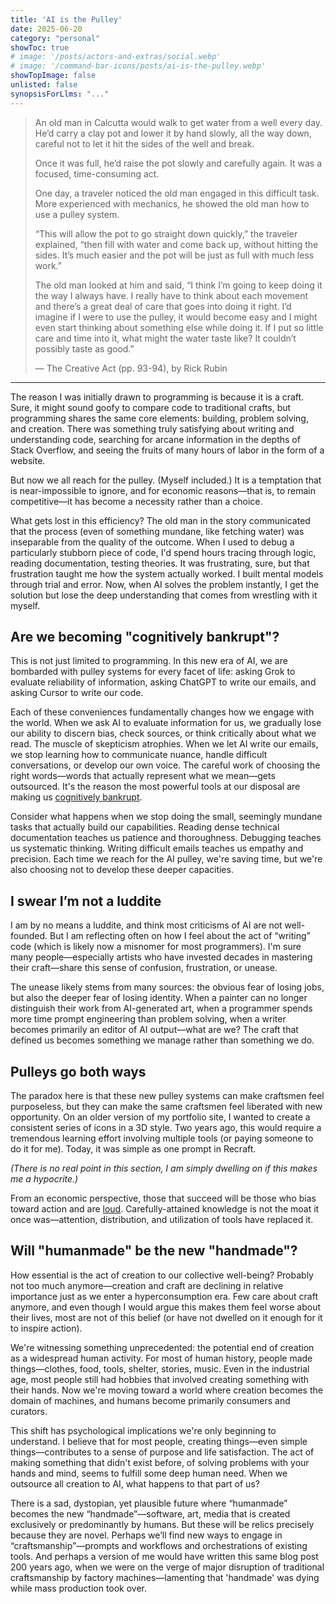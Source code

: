 ```yaml
---
title: 'AI is the Pulley' 
date: 2025-06-20
category: "personal"
showToc: true
# image: '/posts/actors-and-extras/social.webp'
# image: '/command-bar-icons/posts/ai-is-the-pulley.webp'
showTopImage: false
unlisted: false
synopsisForLlms: "..."
---
```


<blockquote>

<p className='!my-0 lg:!text-lg'>
An old man in Calcutta would walk to get water from a well every day. He’d carry a clay pot and lower it by hand slowly, all the way down, careful not to let it hit the sides of the well and break. 
</p>

<p className='!my-0 lg:!text-lg'>
Once it was full, he’d raise the pot slowly and carefully again. It was a focused, time-consuming act.  
</p>

<p className='!my-0 lg:!text-lg'>
One day, a traveler noticed the old man engaged in this difficult task. More experienced with mechanics, he showed the old man how to use a pulley system.  
</p>

<p className='!my-0 lg:!text-lg'>
“This will allow the pot to go straight down quickly,” the traveler explained, “then fill with water and come back up, without hitting the sides. It’s much easier and the pot will be just as full with much less work.”  
</p>

<p className='!my-0 lg:!text-lg'>
The old man looked at him and said, “I think I’m going to keep doing it the way I always have. I really have to think about each movement and there’s a great deal of care that goes into doing it right. I’d imagine if I were to use the pulley, it would become easy and I might even start thinking about something else while doing it. If I put so little care and time into it, what might the water taste like? It couldn’t possibly taste as good.”  
</p>

<p className='!mb-0 !mt-2 !text-base text-right italic'>
— The Creative Act (pp. 93-94), by Rick Rubin
</p>

</blockquote>


<hr />

The reason I was initially drawn to programming is because it is a craft. Sure, it might sound goofy to compare code to traditional crafts, but programming shares the same core elements: building, problem solving, and creation. There was something truly satisfying about writing and understanding code, searching for arcane information in the depths of Stack Overflow, and seeing the fruits of many hours of labor in the form of a website.

But now we all reach for the pulley. (Myself included.) It is a temptation that is near-impossible to ignore, and for economic reasons—that is, to remain competitive—it has become a necessity rather than a choice. 

What gets lost in this efficiency? The old man in the story communicated that the process (even of something mundane, like fetching water) was inseparable from the quality of the outcome. 
When I used to debug a particularly stubborn piece of code, I'd spend hours tracing through logic, reading documentation, testing theories. It was frustrating, sure, but that frustration taught me how the system actually worked. I built mental models through trial and error. Now, when AI solves the problem instantly, I get the solution but lose the deep understanding that comes from wrestling with it myself.

## Are we becoming "cognitively bankrupt"?

This is not just limited to programming. In this new era of AI, we are bombarded with pulley systems for every facet of life: asking Grok to evaluate reliability of information, asking ChatGPT to write our emails, and asking Cursor to write our code.

Each of these conveniences fundamentally changes how we engage with the world. When we ask AI to evaluate information for us, we gradually lose our ability to discern bias, check sources, or think critically about what we read. The muscle of skepticism atrophies. When we let AI write our emails, we stop learning how to communicate nuance, handle difficult conversations, or develop our own voice. The careful work of choosing the right words—words that actually represent what we mean—gets outsourced. It's the reason the most powerful tools at our disposal are making us [cognitively bankrupt](https://www.media.mit.edu/projects/your-brain-on-chatgpt/overview/).

Consider what happens when we stop doing the small, seemingly mundane tasks that actually build our capabilities. Reading dense technical documentation teaches us patience and thoroughness. Debugging teaches us systematic thinking. Writing difficult emails teaches us empathy and precision. Each time we reach for the AI pulley, we're saving time, but we're also choosing not to develop these deeper capacities.

## I swear I’m not a luddite

I am by no means a luddite, and think most criticisms of AI are not well-founded. But I am reflecting often on how I feel about the act of “writing” code (which is likely now a misnomer for most programmers). I'm sure many people—especially artists who have invested decades in mastering their craft—share this sense of confusion, frustration, or unease.

The unease likely stems from many sources: the obvious fear of losing jobs, but also the deeper fear of losing identity. When a painter can no longer distinguish their work from AI-generated art, when a programmer spends more time prompt engineering than problem solving, when a writer becomes primarily an editor of AI output—what are we? The craft that defined us becomes something we manage rather than something we do.

## Pulleys go both ways

The paradox here is that these new pulley systems can make craftsmen feel purposeless, but they can make the same craftsmen feel liberated with new opportunity. On an older version of my portfolio site, I wanted to create a consistent series of icons in a 3D style. Two years ago, this would require a tremendous learning effort involving multiple tools (or paying someone to do it for me). Today, it was simple as one prompt in Recraft.

*(There is no real point in this section, I am simply dwelling on if this makes me a hypocrite.)*

From an economic perspective, those that succeed will be those who bias toward action and are [loud](/writing/audacity-goes-the-furthest). Carefully-attained knowledge is not the moat it once was—attention, distribution, and utilization of tools have replaced it.

## Will "humanmade" be the new "handmade"?

How essential is the act of creation to our collective well-being? Probably not too much anymore—creation and craft are declining in relative importance just as we enter a hyperconsumption era. Few care about craft anymore, and even though I would argue this makes them feel worse about their lives, most are not of this belief (or have not dwelled on it enough for it to inspire action).

We're witnessing something unprecedented: the potential end of creation as a widespread human activity. For most of human history, people made things—clothes, food, tools, shelter, stories, music. Even in the industrial age, most people still had hobbies that involved creating something with their hands. Now we're moving toward a world where creation becomes the domain of machines, and humans become primarily consumers and curators.

This shift has psychological implications we're only beginning to understand. I believe that for most people, creating things—even simple things—contributes to a sense of purpose and life satisfaction. The act of making something that didn't exist before, of solving problems with your hands and mind, seems to fulfill some deep human need. When we outsource all creation to AI, what happens to that part of us?

There is a sad, dystopian, yet plausible future where “humanmade” becomes the new “handmade”—software, art, media that is created exclusively or predominantly by humans. But these will be relics precisely because they are novel. Perhaps we’ll find new ways to engage in “craftsmanship”—prompts and workflows and orchestrations of existing tools. And perhaps a version of me would have written this same blog post 200 years ago, when we were on the verge of major disruption of traditional craftsmanship by factory machines—lamenting that 'handmade' was dying while mass production took over.